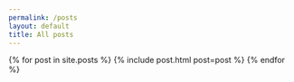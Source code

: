 ```yaml
---
permalink: /posts
layout: default
title: All posts
---
```


{% for post in site.posts %}
  {% include post.html post=post %}
{% endfor %}
